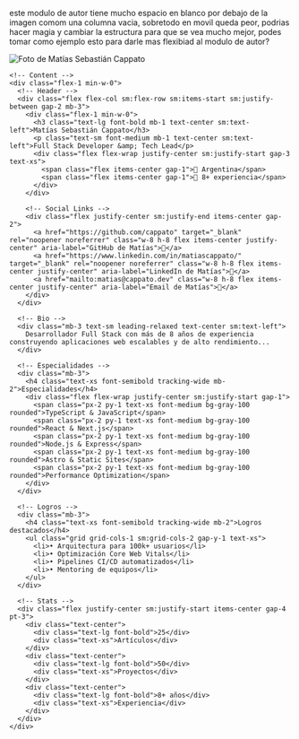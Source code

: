 este modulo de autor tiene mucho espacio en blanco por debajo de la imagen comom una columna vacia, sobretodo en movil queda peor, podrias hacer magia y cambiar la estructura para que se vea mucho mejor, podes tomar como ejemplo esto para darle mas flexibiad al modulo de autor?
<div class="card-base p-4 sm:p-6 author-extended">
  <div class="flex flex-col sm:flex-row sm:items-start sm:gap-4">
    <!-- Avatar -->
    <div class="flex justify-center sm:justify-start mb-4 sm:mb-0">
      <div class="rounded-full overflow-hidden border-2 w-24 h-24 sm:w-20 sm:h-20">
        <img src="/images/author/profile.webp" alt="Foto de Matías Sebastián Cappato" class="w-full h-full object-cover" loading="lazy">
      </div>
    </div>

    <!-- Content -->
    <div class="flex-1 min-w-0">
      <!-- Header -->
      <div class="flex flex-col sm:flex-row sm:items-start sm:justify-between gap-2 mb-3">
        <div class="flex-1 min-w-0">
          <h3 class="text-lg font-bold mb-1 text-center sm:text-left">Matías Sebastián Cappato</h3>
          <p class="text-sm font-medium mb-1 text-center sm:text-left">Full Stack Developer &amp; Tech Lead</p>
          <div class="flex flex-wrap justify-center sm:justify-start gap-3 text-xs">
            <span class="flex items-center gap-1">📍 Argentina</span>
            <span class="flex items-center gap-1">💼 8+ experiencia</span>
          </div>
        </div>

        <!-- Social Links -->
        <div class="flex justify-center sm:justify-end items-center gap-2">
          <a href="https://github.com/cappato" target="_blank" rel="noopener noreferrer" class="w-8 h-8 flex items-center justify-center" aria-label="GitHub de Matías">🔗</a>
          <a href="https://www.linkedin.com/in/matiascappato/" target="_blank" rel="noopener noreferrer" class="w-8 h-8 flex items-center justify-center" aria-label="LinkedIn de Matías">🔗</a>
          <a href="mailto:matias@cappato.dev" class="w-8 h-8 flex items-center justify-center" aria-label="Email de Matías">📧</a>
        </div>
      </div>

      <!-- Bio -->
      <div class="mb-3 text-sm leading-relaxed text-center sm:text-left">
        Desarrollador Full Stack con más de 8 años de experiencia construyendo aplicaciones web escalables y de alto rendimiento...
      </div>

      <!-- Especialidades -->
      <div class="mb-3">
        <h4 class="text-xs font-semibold tracking-wide mb-2">Especialidades</h4>
        <div class="flex flex-wrap justify-center sm:justify-start gap-1">
          <span class="px-2 py-1 text-xs font-medium bg-gray-100 rounded">TypeScript & JavaScript</span>
          <span class="px-2 py-1 text-xs font-medium bg-gray-100 rounded">React & Next.js</span>
          <span class="px-2 py-1 text-xs font-medium bg-gray-100 rounded">Node.js & Express</span>
          <span class="px-2 py-1 text-xs font-medium bg-gray-100 rounded">Astro & Static Sites</span>
          <span class="px-2 py-1 text-xs font-medium bg-gray-100 rounded">Performance Optimization</span>
        </div>
      </div>

      <!-- Logros -->
      <div class="mb-3">
        <h4 class="text-xs font-semibold tracking-wide mb-2">Logros destacados</h4>
        <ul class="grid grid-cols-1 sm:grid-cols-2 gap-y-1 text-xs">
          <li>• Arquitectura para 100k+ usuarios</li>
          <li>• Optimización Core Web Vitals</li>
          <li>• Pipelines CI/CD automatizados</li>
          <li>• Mentoring de equipos</li>
        </ul>
      </div>

      <!-- Stats -->
      <div class="flex justify-center sm:justify-start items-center gap-4 pt-3">
        <div class="text-center">
          <div class="text-lg font-bold">25</div>
          <div class="text-xs">Artículos</div>
        </div>
        <div class="text-center">
          <div class="text-lg font-bold">50</div>
          <div class="text-xs">Proyectos</div>
        </div>
        <div class="text-center">
          <div class="text-lg font-bold">8+ años</div>
          <div class="text-xs">Experiencia</div>
        </div>
      </div>
    </div>
  </div>
</div>
